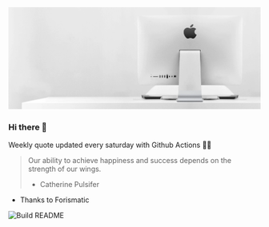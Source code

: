 ![header](https://raw.githubusercontent.com/ThomasTSWD/ThomasTSWD/master/img/edit_moddedfull.webp)

### Hi there 👋

Weekly quote updated every saturday with Github Actions 💁‍♂️


<!-- START_JOKE_SECTION -->
> Our ability to achieve happiness and success depends on the strength of our wings.  
> 
> - Catherine Pulsifer
<!-- END_JOKE_SECTION -->


* Thanks to Forismatic


![Build README](https://github.com/ThomasTSWD/ThomasTSWD/workflows/Build%20README/badge.svg)


<!-- ##![Cute cat](https://cataas.com/cat?width=250&height=250) -->
